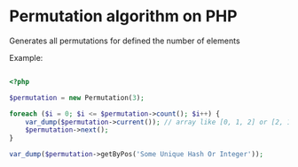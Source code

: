 # Permutation algorithm on PHP

Generates all permutations for defined the number of elements

Example:

```php

<?php

$permutation = new Permutation(3);

foreach ($i = 0; $i <= $permutation->count(); $i++) {
    var_dump($permutation->current()); // array like [0, 1, 2] or [2, 1, 0]
    $permutation->next();
}

var_dump($permutation->getByPos('Some Unique Hash Or Integer'));

```

